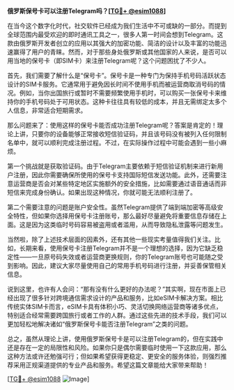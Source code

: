 **俄罗斯保号卡可以注册Telegram吗？[[TG💪+ @esim1088](https://t.me/s/esim1088)]**

在当今这个数字化时代，社交软件已经成为我们生活中不可或缺的一部分。而提到全球范围内最受欢迎的即时通讯工具之一，很多人第一时间会想到Telegram。这款由俄罗斯开发者创立的应用以其强大的加密功能、简洁的设计以及丰富的功能迅速赢得了用户的青睐。然而，对于那些身处俄罗斯或其他国家的人来说，是否可以用当地的保号卡（即SIM卡）来注册Telegram呢？这个问题困扰了不少人。

首先，我们需要了解什么是“保号卡”。保号卡是一种专门为保持手机号码活跃状态设计的SIM卡服务。它通常用于避免因长时间不使用手机而被运营商取消号码的情况。例如，当你出国旅行或暂时不需要频繁使用手机时，可以购买一张保号卡来维持你的手机号码处于可用状态。这种卡往往具有较低的成本，并且无需绑定太多个人信息，非常适合短期需求。

那么问题来了：使用这样的保号卡能否成功注册Telegram呢？答案是肯定的！理论上讲，只要你的设备能够正常接收短信验证码，并且该号码没有被列入任何限制名单中，就可以顺利完成注册过程。不过，在实际操作过程中可能会遇到一些小麻烦。

第一个挑战就是获取验证码。由于Telegram主要依赖于短信验证机制来进行新用户注册，因此你需要确保所使用的保号卡支持国际短信发送功能。此外，还需要注意运营商是否会对某些特定地区实施额外的安全措施，比如需要通过语音通话而非短信来完成身份确认。如果出现这种情况，你就可能无法顺利注册了。

第二个需要注意的问题是账户安全性。虽然Telegram提供了端到端加密等高级安全特性，但如果你选择用保号卡注册账号，那么最好尽量避免将重要信息存储在上面。这是因为这类临时号码容易被盗用或者滥用，从而导致隐私泄露等问题发生。

当然啦，除了上述技术层面的因素外，还有其他一些现实考量值得我们关注。比如，长期来看，使用保号卡注册Telegram并不是一个理想的选择，因为它缺乏稳定性——一旦原号码失效或者运营商更换规则，你的Telegram账号也可能随之受到影响。因此，建议大家尽量使用自己的常用手机号码进行注册，并妥善保管相关信息。

说到这里，也许有人会问：“那有没有什么更好的办法呢？”其实啊，现在市面上已经出现了很多针对跨境通信需求设计的产品和服务，比如eSIM卡解决方案。相比传统实体SIM卡而言，eSIM卡具有体积小巧、灵活切换网络运营商等诸多优点，特别适合经常需要跨国旅行或者工作的人群。通过这些先进的技术手段，我们可以更加轻松地解决诸如“俄罗斯保号卡能否注册Telegram”之类的问题。

总之，虽然从理论上讲，使用俄罗斯保号卡是可以注册Telegram的，但在实践中还是存在一定的局限性和风险。如果你只是偶尔需要临时使用一下这款应用，那么这种方法或许还勉强可行；但如果希望获得更稳定、更安全的服务体验，则强烈推荐采用正规渠道提供的专业产品和服务。希望这篇文章能给大家带来帮助！

[[TG💪+ @esim1088](https://t.me/s/esim1088) ![Image](https://i.postimg.cc/4NQfJmqS/Snipaste-2025-05-13-00-14-12.png)]